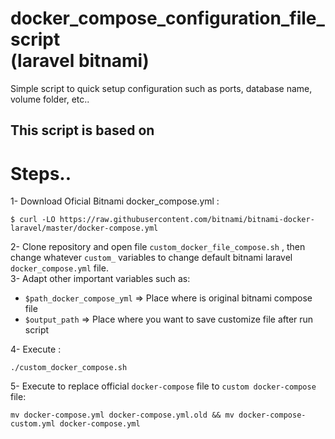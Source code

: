 # docker_compose_configuration_file_script <br> (laravel bitnami)
Simple script to quick setup configuration such as ports, database name, volume folder, etc..

## This script is based on 

# Steps..
1- Download Oficial Bitnami docker_compose.yml :

```
$ curl -LO https://raw.githubusercontent.com/bitnami/bitnami-docker-laravel/master/docker-compose.yml
```
2- Clone repository and open file ```custom_docker_file_compose.sh```  , then change whatever ```custom_``` variables to change default  bitnami laravel ```docker_compose.yml```  file. <br>
3- Adapt other important variables such as:
  - ```$path_docker_compose_yml``` => Place where is original bitnami compose file
  - ```$output_path``` => Place where you want to save customize file after run script
  
4- Execute : 
```
./custom_docker_compose.sh
```

5- Execute to replace official ```docker-compose``` file to ```custom docker-compose``` file:

```
mv docker-compose.yml docker-compose.yml.old && mv docker-compose-custom.yml docker-compose.yml
```
